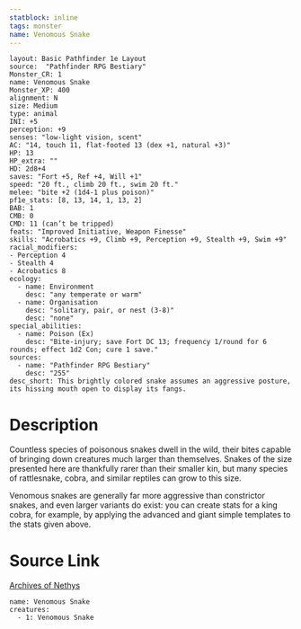 ```yaml
---
statblock: inline
tags: monster
name: Venomous Snake
---
```

```statblock
layout: Basic Pathfinder 1e Layout
source:  "Pathfinder RPG Bestiary"
Monster_CR: 1
name: Venomous Snake
Monster_XP: 400
alignment: N
size: Medium
type: animal
INI: +5
perception: +9
senses: "low-light vision, scent"
AC: "14, touch 11, flat-footed 13 (dex +1, natural +3)"
HP: 13
HP_extra: ""
HD: 2d8+4
saves: "Fort +5, Ref +4, Will +1"
speed: "20 ft., climb 20 ft., swim 20 ft."
melee: "bite +2 (1d4-1 plus poison)"
pf1e_stats: [8, 13, 14, 1, 13, 2]
BAB: 1
CMB: 0
CMD: 11 (can’t be tripped)
feats: "Improved Initiative, Weapon Finesse"
skills: "Acrobatics +9, Climb +9, Perception +9, Stealth +9, Swim +9"
racial_modifiers:
- Perception 4
- Stealth 4
- Acrobatics 8
ecology:
  - name: Environment
    desc: "any temperate or warm"
  - name: Organisation
    desc: "solitary, pair, or nest (3-8)"
    desc: "none"
special_abilities:
  - name: Poison (Ex)
    desc: "Bite-injury; save Fort DC 13; frequency 1/round for 6 rounds; effect 1d2 Con; cure 1 save."
sources:
  - name: "Pathfinder RPG Bestiary"
    desc: "255"
desc_short: This brightly colored snake assumes an aggressive posture, its hissing mouth open to display its fangs.
```
# Description
Countless species of poisonous snakes dwell in the wild, their bites capable of bringing down creatures much larger than themselves. Snakes of the size presented here are thankfully rarer than their smaller kin, but many species of rattlesnake, cobra, and similar reptiles can grow to this size.

Venomous snakes are generally far more aggressive than constrictor snakes, and even larger variants do exist: you can create stats for a king cobra, for example, by applying the advanced and giant simple templates to the stats given above.
# Source Link
[Archives of Nethys](https://aonprd.com/MonsterDisplay.aspx?ItemName=Venomous%20Snake)
```encounter-table
name: Venomous Snake
creatures:
  - 1: Venomous Snake
```
